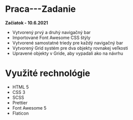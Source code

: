 # Praca---Zadanie

**Začiatok - 10.6.2021**

- Vytvorený prvý a druhý navigačný bar
- Importované Font Awesome CSS štýly
- Vytvorené samostatné triedy pre každý navigačný bar
- Vytvorený Grid systém pre dva objekty rovnakej veľkosti
- Upravené objekty v Gride, aby vypadali ako na návrhu

# Využité rechnológie

- HTML 5
- CSS 3
- SCSS
- Prettier
- Font Awesome 5
- Flaticon
